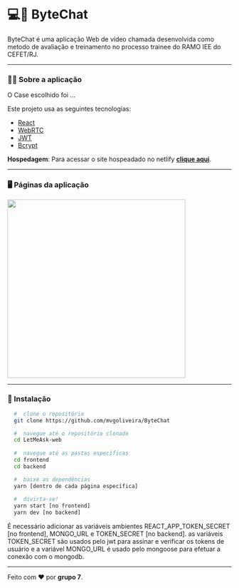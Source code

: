 # 💻🐺 ByteChat

ByteChat é uma aplicação Web de vídeo chamada desenvolvida como metodo de avaliação e treinamento no processo trainee do RAMO IEE do CEFET/RJ.
 
 ---

### :man_technologist: Sobre a aplicação

O Case escolhido foi ...

Este projeto usa as seguintes tecnologias:

- [React](https://reactjs.org)
- [WebRTC](https://webrtc.org)
- [JWT](https://jwt.io)
- [Bcrypt](https://github.com/dcodeIO/bcrypt.js#readme)

**Hospedagem**: Para acessar o site hospeadado no netlify **[clique aqui]()**.

---

### :desktop_computer: Páginas da aplicação
<div style="display: grid; grid-template-columns: 1fr 1fr; grid-gap: 8px">
 <img style="min-width: 300px;" src="" width="400px"/>
</div>

---

### 📁 Instalação

```bash
  #  clone o repositório
  git clone https://github.com/mvgoliveira/ByteChat

  #  navegue até o repositório clonado
  cd LetMeAsk-web
  
  #  navegue até as pastas específicas
  cd frontend
  cd backend

  #  baixe as dependências
  yarn [dentro de cada página específica]
 
  #  divirta-se!
  yarn start [no frontend]
  yarn dev [no backend]
```

É necessário adicionar as variáveis ambientes REACT_APP_TOKEN_SECRET [no frontend], MONGO_URL e TOKEN_SECRET [no backend].
as variáveis TOKEN_SECRET são usados pelo jwt para assinar e verificar os tokens de usuário e a variável MONGO_URL é usado pelo mongoose para efetuar a conexão com o mongodb.

<hr>

Feito com :hearts: por **grupo 7**.

